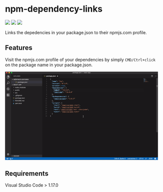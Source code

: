 # npm-dependency-links

[![](https://vsmarketplacebadge.apphb.com/version/herrmannplatz.npm-dependency-links.svg)](https://marketplace.visualstudio.com/items?itemName=herrmannplatz.npm-dependency-links) [![](https://vsmarketplacebadge.apphb.com/installs/herrmannplatz.npm-dependency-links.svg)](https://marketplace.visualstudio.com/items?itemName=herrmannplatz.npm-dependency-links) [![](https://vsmarketplacebadge.apphb.com/rating/herrmannplatz.npm-dependency-links.svg)](https://marketplace.visualstudio.com/items?itemName=herrmannplatz.npm-dependency-links)

Links the depedencies in your package.json to their npmjs.com profile.

## Features

Visit the npmjs.com profile of your dependencies by simply `CMD/Ctrl+click` on the package name in your package.json.

![link example](images/promo.gif)

## Requirements

Visual Studio Code > 1.17.0
